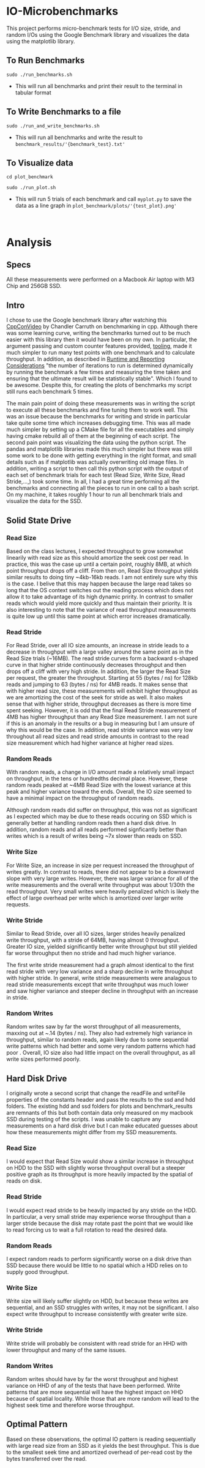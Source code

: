 # IO-Microbenchmarks

This project performs micro-benchmark tests for I/O size, stride, and random I/Os using the Google Benchmark library and visualizes the data using the matplotlib library.

## To Run Benchmarks
``` sudo ./run_benchmarks.sh ```
- This will run all benchmarks and print their result to the terminal in tabular format


## To Write Benchmarks to a file
``` sudo ./run_and_write_benchmarks.sh ```
- This will run all benchmarks and write the result to `benchmark_results/'{benchmark_test}.txt'`

## To Visualize data
``` cd plot_benchmark ```

``` sudo ./run_plot.sh ```
- This will run 5 trials of each benchmark and call `myplot.py` to save the data as a line graph in `plot_benchmark/plots/'{test_plot}.png'`

<br />

# Analysis

## Specs
All these measurements were performed on a Macbook Air laptop with M3 Chip and 256GB SSD.

## Intro
I chose to use the Google benchmark library after watching this [CppConVideo](https://www.youtube.com/watch?v=nXaxk27zwlk) by Chandler Carruth on benchmarking in cpp. Although there was some learning curve, writing the benchmarks turned out to be much easier with this library then it would have been on my own. In particular, the argument passing and custom counter features provided, [tooling](https://github.com/google/benchmark/blob/main/docs/user_guide.md), made it much simpler to run many test points with one benchmark and to calculate throughput. In addition, as described in [Runtime and Reporting Considerations](https://github.com/google/benchmark/blob/main/docs/user_guide.md) "the number of iterations to run is determined dynamically by running the benchmark a few times and measuring the time taken and ensuring that the ultimate result will be statistically stable". Which I found to be awesome. Despite this, for creating the plots of benchmarks my script still runs each benchmark 5 times.

The main pain point of doing these measurements was in writing the script to execute all these benchmarks and fine tuning them to work well. This was an issue because the benchmarks for writing and stride in particular take quite some time which increases debugging time. This was all made much simpler by setting up a CMake file for all the executables and simply having cmake rebuild all of them at the beginning of each script. The second pain point was visualizing the data using the python script. The pandas and matplotlib libraries made this much simpler but there was still some work to be done with getting everything in the right format, and small details such as if matplotlib was actually overwriting old image files. In addition, writing a script to then call this python script with the output of each set of benchmark trials for each test (Read Size, Write Size, Read Stride,...,) took some time. In all, I had a great time performing all the benchmarks and connecting all the pieces to run in one call to a bash script. On my machine, it takes roughly 1 hour to run all benchmark trials and visualize the data for the SSD.

## Solid State Drive

### Read Size
Based on the class lectures, I expected throughput to grow somewhat linearily with read size as this should amortize the seek cost per read. In practice, this was the case up until a certain point, roughly 8MB, at which point throughput drops off a cliff. From then on, Read Size throughput yields similar results to doing tiny ~4kb-16kb reads. I am not entirely sure why this is the case. I belive that this may happen because the large read takes so long that the OS context switches out the reading process which does not allow it to take advantage of its high dynamic pririty. In contrast to smaller reads which would yield more quickly and thus maintain their priority. It is also interesting to note that the variance of read throughput measurements is quite low up until this same point at which error increases dramatically.

### Read Stride
For Read Stride, over all IO size amounts, an increase in stride leads to a decrease in throughput with a large valley around the same point as in the Read Size trials (~16MB). The read stride curves form a backward s-shaped curve in that higher stride continuously decreases throughput and then drops off a cliff with very high stride. In addition, the larger the Read Size per request, the greater the throughput. Starting at 55 (bytes / ns) for 128kb reads and jumping to 63 (bytes / ns) for 4MB reads. It makes sense that with higher read size, these measurements will exhibit higher throughput as we are amortizing the cost of the seek for stride as well. It also makes sense that with higher stride, throughput decreases as there is more time spent seeking. However, it is odd that the final Read Stride measurement of 4MB has higher throughput than any Read Size measurement. I am not sure if this is an anomaly in the results or a bug in measuring but I am unsure of why this would be the case. In addition, read stride variance was very low throughout all read sizes and read stride amounts in contrast to the read size measurement which had higher variance at higher read sizes.

### Random Reads
With random reads, a change in I/O amount made a relatively small impact on throughput, in the tens or hundredths decimal place. However, these random reads peaked at ~4MB Read Size with the lowest variance at this peak and higher variance toward the ends. Overall, the IO size seemed to have a minimal impact on the throughput of random reads.

Although random reads did suffer on throughput, this was not as significant as I expected which may be due to these reads occuring on SSD which is generally better at handling random reads then a hard disk drive. In addition, random reads and all reads performed signficantly better than writes which is a result of writes being ~7x slower than reads on SSD.

### Write Size
For Write Size, an increase in size per request increased the throughput of writes greatly. In contrast to reads, there did not appear to be a downward slope with very large writes. However, there was large variance for all of the write measurements and the overall write throughput was about 1/30th the read throughput. Very small writes were heavily penalized which is likely the effect of large overhead per write which is amortized over larger write requests.

### Write Stride
Similar to Read Stride, over all IO sizes, larger strides heavily penalized write throughput, with a stride of 64MB, having almost 0 throughput. Greater IO size, yielded significantly better write throughput but still yielded far worse throughput then no stride and had much higher variance. 

The first write stride measurement had a graph almost identical to the first read stride with very low variance and a sharp decline in write throughput with higher stride. In general, write stride measurements were analagous to read stride measurements except that write throughput was much lower and saw higher variance and steeper decline in throughput with an increase in stride.

### Random Writes
Random writes saw by far the worst throughput of all measurements, maxxing out at ~.14 (bytes / ns). They also had extremely high variance in throughput, similar to random reads, again likely due to some sequential write patterns which had better  and some very random patterns which had poor . Overall, IO size also had little impact on the overall throughput, as all write sizes performed poorly. 


## Hard Disk Drive
I originally wrote a second script that change the readFile and writeFile properties of the constants header and pass the results to the ssd and hdd folders. The existing hdd and ssd folders for plots and benchmark_results are remnants of this but both contain data only measured on my macbook SSD during testing of the scripts. I was unable to capture any measurements on a hard disk drive but I can make educated guesses about how these measurements might differ from my SSD measurements.

### Read Size
I would expect that Read Size would show a similar increase in throughput on HDD to the SSD with slightly worse throughput overall but a steeper positive graph as its throughput is more heavily impacted by the spatial  of reads on disk. 

### Read Stride
I would expect read stride to be heavily impacted by any stride on the HDD. In particular, a very small stride may experience worse throughput than a larger stride because the disk may rotate past the point that we would like to read forcing us to wait a full rotation to read the desired data.


### Random Reads
I expect random reads to perform significantly worse on a disk drive than SSD because there would be little to no spatial  which a HDD relies on to supply good throughput. 

### Write Size
Write size will likely suffer slightly on HDD, but because these writes are sequential, and an SSD struggles with writes, it may not be significant. I also expect write throughput to increase consistently with greater write size.

### Write Stride
Write stride will probably be consistent with read stride for an HHD with lower throughput and many of the same issues.

### Random Writes
Random writes should have by far the worst throughput and highest variance on HHD of any of the tests that have been performed. Write patterns that are more sequential will have the highest impact on HHD because of spatial locality. While those that are more random will lead to the highest seek time and therefore worse throughput.


## Optimal Pattern
Based on these observations, the optimal IO pattern is reading sequentially with large read size from an SSD as it yields the best throughput. This is due to the smallest seek time and amortized overhead of per-read cost by the bytes transferred over the read.

